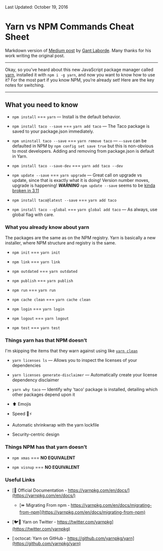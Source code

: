 Last Updated: October 19, 2016

# Yarn vs NPM Commands Cheat Sheet

Markdown version of [Medium post](https://shift.infinite.red/npm-vs-yarn-cheat-sheet-8755b092e5cc#.tctsw3s17) by
[Gant Laborde](https://twitter.com/GantLaborde). Many thanks for his work writing the original post.

---

Okay, so you’ve heard about this new JavaScript package manager called [yarn](https://github.com/yarnpkg/yarn),
installed it with `npm i -g yarn`, and now you want to know how to use it? For the most part if you know NPM,
you’re already set! Here are the key notes for switching.

---

## What you need to know

* `npm install` === `yarn` — Install is the default behavior.

* `npm install taco --save` === `yarn add taco` — The Taco package is saved to your package.json immediately.

* `npm uninstall taco --save` === `yarn remove taco` — `—-save` can be defaulted in NPM by `npm config set save true`
but this is non-obvious to most developers. Adding and removing from package.json is default in Yarn.

* `npm install taco --save-dev` === `yarn add taco --dev`

* `npm update --save` === `yarn upgrade` — Great call on upgrade vs update, since that is exactly what it is doing!
Version number moves, upgrade is happening! **_WARNING_** `npm update --save` seems to be [kinda broken in 3.11](https://github.com/npm/npm/issues/13555)

* `npm install taco@latest --save` === `yarn add taco`

* `npm install taco --global` === `yarn global add taco` — As always, use global flag with care.

### What you already know about yarn
The packages are the same as on the NPM registry. Yarn is basically a new installer, where NPM structure and registry is the same.

* `npm init` === `yarn init`

* `npm link` === `yarn link`

* `npm outdated` === `yarn outdated`

* `npm publish` === `yarn publish`

* `npm run` === `yarn run`

* `npm cache clean` === `yarn cache clean`

* `npm login` === `yarn login`

* `npm logout` === `yarn logout`

* `npm test` === `yarn test`

### Things yarn has that NPM doesn’t
I'm skipping the items that they warn against using like [`yarn clean`](https://yarnpkg.com/en/docs/cli/clean)

* `yarn licenses ls` — Allows you to inspect the licenses of your dependencies

* `yarn licenses generate-disclaimer` — Automatically create your license dependency disclaimer

* `yarn why taco` — Identify why 'taco' package is installed, detailing which other packages depend upon it

* :arrow_up: Emojis

* Speed :running::zap:

* Automatic shrinkwrap with the yarn lockfile

* Security-centric design

### Things NPM has that yarn doesn’t

* `npm xmas` === **NO EQUIVALENT**

* `npm visnup` === **NO EQUIVALENT**

### Useful Links

* [:notebook: Official Documentation - https://yarnpkg.com/en/docs/](https://yarnpkg.com/en/docs/)

  * [:fast_forward: Migrating From npm - https://yarnpkg.com/en/docs/migrating-from-npm](https://yarnpkg.com/en/docs/migrating-from-npm)

* [:bird::speech_balloon: Yarn on Twitter - https://twitter.com/yarnpkg](https://twitter.com/yarnpkg)

* [:octocat: Yarn on GitHub - https://github.com/yarnpkg/yarn](https://github.com/yarnpkg/yarn)
